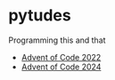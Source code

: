 # pytudes

Programming this and that

- [Advent of Code 2022](./aoc2022)
- [Advent of Code 2024](./aoc2024)

